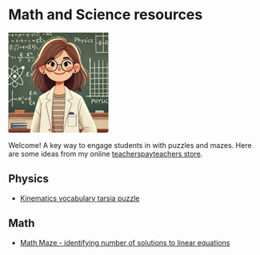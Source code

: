 # Math and Science resources

<img src = "https://github.com/scienceteacherhelper/scienceteacherhelper.github.io/blob/main/icon.png" width="200" height="200">

Welcome! A key way to engage students in with puzzles and mazes. Here are some ideas from my online [teacherspayteachers store](https://www.teacherspayteachers.com/store/sciencehelper).

## Physics
- [Kinematics vocabulary tarsia puzzle](https://www.teacherspayteachers.com/Product/Kinematics-vocabulary-tarsia-puzzle-12458791)

## Math
- [Math Maze - identifying number of solutions to linear equations](https://www.teacherspayteachers.com/Product/Math-Maze-number-of-solutions-to-systems-of-equations-12478351)
